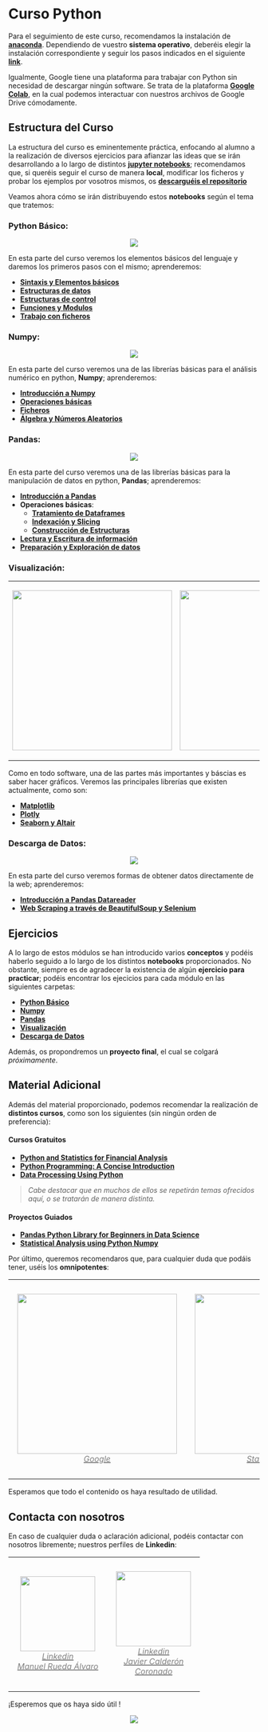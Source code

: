 # Curso Python

Para el seguimiento de este curso, recomendamos la instalación de [**anaconda**](https://www.anaconda.com/).
Dependiendo de vuestro **sistema operativo**, deberéis elegir la instalación correspondiente y seguir los pasos indicados en el siguiente [**link**](https://docs.anaconda.com/anaconda/install/).

Igualmente, Google tiene una plataforma para trabajar con Python sin necesidad de descargar ningún software. Se trata de la plataforma [**Google Colab**](https://colab.research.google.com), en la cual podemos interactuar con nuestros archivos de Google Drive cómodamente.

## Estructura del Curso

La estructura del curso es eminentemente práctica, enfocando al alumno a la realización de diversos ejercicios para afianzar las ideas que se irán desarrollando a lo largo de distintos [**jupyter notebooks**](https://jupyter.org/); recomendamos que, si queréis seguir el curso de manera **local**, modificar los ficheros y probar los ejemplos por vosotros mismos, os [**descarguéis el repositorio**](https://github.com/AfiQuants/Curso_Python/archive/main.zip)

Veamos ahora cómo se irán distribuyendo estos **notebooks** según el tema que tratemos:

### **Python Básico:** 

<div align="center">
   <a href="https://github.com/AfiQuants/Curso_Python/tree/main/1.%20Python_Basico/">
   <img src="https://3.bp.blogspot.com/-I-pXRG4ijSA/XYGcA9iILII/AAAAAAAACVg/HHB9ROtp1mUpkCTCKkjB_froP1dWbTmIACK4BGAYYCw/s1600/introToPython1.webp">
   </a>
</div>

En esta parte del curso veremos los elementos básicos del lenguaje y daremos los primeros pasos con el mismo; aprenderemos:

   * [**Sintaxis y Elementos básicos**](1.%20Python_Basico/1.Sintaxis%20y%20elementos%20basicos.ipynb)
   * [**Estructuras de datos**](1.%20Python_Basico/2.Estructuras%20de%20datos.ipynb)
   * [**Estructuras de control**](1.%20Python_Basico/3.Estructuras%20de%20control.ipynb)
   * [**Funciones y Modulos**](1.%20Python_Basico/4.Funciones%20y%20modulos.ipynb)
   * [**Trabajo con ficheros**](1.%20Python_Basico/5.Trabajo%20con%20ficheros.ipynb)
   
    
### **Numpy:** 

<div align="center">
   <a href="https://github.com/AfiQuants/Curso_Python/tree/main/2.%20Numpy/">
   <img src="https://bids.berkeley.edu/sites/default/files/styles/400x225/public/projects/numpy_project_page.jpg?itok=flrdydei">
   </a>
</div>

En esta parte del curso veremos una de las librerías básicas para el análisis numérico en python, **Numpy**; aprenderemos:

   * [**Introducción a Numpy**](2.%20Numpy/1.%20La%20base%20de%20NumPy%20-%20ndarray.ipynb)
   * [**Operaciones básicas**](2.%20Numpy/2.%20Operaciones%20sobre%20ndarrays.ipynb)
   * [**Ficheros**](2.%20Numpy/3.%20Entrada%20y%20salida%20de%20ficheros.ipynb)
   * [**Álgebra y Números Aleatorios**](2.%20Numpy/4.%20Álgebra%20lineal%20y%20generación%20de%20numeros%20aleatorios.ipynb)
    
### **Pandas:** 

<div align="center">
   <a href="https://github.com/AfiQuants/Curso_Python/tree/main/3.%20Pandas/">
   <img src="https://encrypted-tbn0.gstatic.com/images?q=tbn:ANd9GcQ-tHuIMswK4H-VjtPuTBSS07lSya4YNeh3FQ&usqp=CAU">
   </a>
</div>

En esta parte del curso veremos una de las librerías básicas para la manipulación de datos en python, **Pandas**; aprenderemos:

   * [**Introducción a Pandas**](3.%20Pandas/1.%20ructuras%20datos.ipynb)
   * **Operaciones básicas**:
      * [**Tratamiento de Dataframes**](3.%20Pandas/2.1.%20Operaciones%20básicas.ipynb)
      * [**Indexación y Slicing**](3.%20Pandas/2.2.%20Operaciones%20básicas.ipynb)
      * [**Construcción de Estructuras**](3.%20Pandas/2.3.%20Operaciones%20básicas.ipynb)
   * [**Lectura y Escritura de información**](3.%20Pandas/3.%20Lectura%20y%20escritura%20de%20informacion.ipynb)
   * [**Preparación y Exploración de datos**](3.%20Pandas/4.%20Preparación%20y%20exploración%20de%20datos.ipynb)
   
### **Visualización:** 

<div align='center'>
   <table><tr>
   <td> 
      <p align="center">
         <a href="https://github.com/AfiQuants/Curso_Python/blob/main/4.%20Visualizaci%C3%B3n/1.Matplotlib.ipynb">
         <img src="https://matplotlib.org/_static/logo2_compressed.svg" width="320">
      <br>
      </p> 
   </td>
   <td> 
      <p align="center">
         <a href="https://github.com/AfiQuants/Curso_Python/blob/main/4.%20Visualizaci%C3%B3n/2.Plotly.ipynb">
         <img src="https://images.prismic.io/plotly-marketing-website/bd1f702a-b623-48ab-a459-3ee92a7499b4_logo-plotly.svg?auto=compress,format" width="320">
      <br>
      </p> 
   </td>
   </tr></table>
</div>

Como en todo software, una de las partes más importantes y báscias es saber hacer gráficos. Veremos las principales librerías que existen actualmente, como son:

   * [**Matplotlib**](4.%20Visualización/1.Matplotlib.ipynb)
   * [**Plotly**](4.%20Visualización/2.Plotly.ipynb)
   * [**Seaborn y Altair**](4.%20Visualización/3.Seaborn_y_Altair.ipynb)
   
### **Descarga de Datos:** 

<div align="center">
   <a href="https://github.com/AfiQuants/Curso_Python/tree/main/5.%20Descarga%20de%20Datos%20-%20Web%20Scraping/">
   <img src="https://www.octoparse.es/media/6720/001-efficient-web-scraping.png">
   </a>
</div>

En esta parte del curso veremos formas de obtener datos directamente de la web; aprenderemos:

   * [**Introducción a Pandas Datareader**](5.%20Descarga%20de%20Datos%20-%20Web%20Scraping/1.%20Pandas%20DataReader.ipynb)
   * [**Web Scraping a través de BeautifulSoup y Selenium**](5.%20Descarga%20de%20Datos%20-%20Web%20Scraping/2.%20Web%20Scraping.ipynb)
 
 ## Ejercicios
 A lo largo de estos módulos se han introducido varios **conceptos** y podéis haberlo seguido a lo largo de los distintos **notebooks** proporcionados.
 No obstante, siempre es de agradecer la existencia de algún **ejercicio para practicar**; podéis encontrar los ejecicios para cada módulo en las siguientes carpetas:
 
   * [**Python Básico**](https://github.com/AfiQuants/Curso_Python/tree/main/Ejercicios/1.%20Python%20b%C3%A1sico)
   * [**Numpy**](https://github.com/AfiQuants/Curso_Python/tree/main/Ejercicios/2.%20Numpy)
   * [**Pandas**](https://github.com/AfiQuants/Curso_Python/tree/main/Ejercicios/3.%20Pandas)
   * [**Visualización**](https://github.com/AfiQuants/Curso_Python/tree/main/Ejercicios/4.%20Visualización)
   * [**Descarga de Datos**](https://github.com/AfiQuants/Curso_Python/tree/main/Ejercicios/5.%20Descarga%20de%20Datos%20-%20Web%20Scraping)
 
 Además, os propondremos un **proyecto final**, el cual se colgará *próximamente*.
 
 ## Material Adicional
 Además del material proporcionado, podemos recomendar la realización de **distintos cursos**, como son los siguientes (sin ningún orden de preferencia):
 
   #### Cursos Gratuitos
   * [**Python and Statistics for Financial Analysis**](https://es.coursera.org/learn/python-statistics-financial-analysis)
   * [**Python Programming: A Concise Introduction**](https://es.coursera.org/learn/python-programming-introduction)
   * [**Data Processing Using Python**](https://es.coursera.org/learn/python-data-processing)
   
>*Cabe destacar que en muchos de ellos se repetirán temas ofrecidos aquí, o se tratarán de manera distinta.*

   #### Proyectos Guiados
   * [**Pandas Python Library for Beginners in Data Science**](https://es.coursera.org/projects/pandas-python-library-beginners-data-science)
   * [**Statistical Analysis using Python Numpy**](https://es.coursera.org/projects/statistical-analysis-using-python-numpy)
   
Por último, queremos recomendaros que, para cualquier duda que podáis tener, uséis los **omnipotentes**:

<div align='center'>
   <table><tr>
   <td> 
      <p align="center" style="padding: 10px">
         <a href="https://www.google.com/">
         <img src="https://www.google.es/images/branding/googlelogo/2x/googlelogo_color_160x56dp.png" width="320">
      <br>
         <em style="color: grey">Google</em>
      </p> 
   </td>
   <td> 
      <p align="center" style="padding: 10px">
         <a href="https://stackoverflow.com/">
         <img src="https://apifriends.com/wp-content/uploads/2018/04/stackoverflow.png" width="320">
      <br>
         <em style="color: grey">StackOverflow</em>
      </p> 
   </td>
   </tr></table>
</div>

Esperamos que todo el contenido os haya resultado de utilidad.

## Contacta con nosotros
En caso de cualquier duda o aclaración adicional, podéis contactar con nosotros libremente; nuestros perfiles de **Linkedin**:

<div align='center'>
   <table><tr>
   <td> 
      <p align="center" style="padding: 10px">
         <a href="https://linkedin.com/in/manuel-rueda-álvaro-8422b1141">
         <img src="https://github.com/mlrueda/My_Private/blob/main/Images/Manuel_Rueda.png?token=8107c3ee213a3426b04c954653634074e0ef24ca" width="150">
      <br>
         <em style="color: grey">Linkedin<br>Manuel Rueda Álvaro</em>
      </p> 
   </td>
   <td> 
      <p align="center" style="padding: 10px">
         <a href="https://linkedin.com/in/jos%C3%A9-javier-calder%C3%B3n-coronado-698b41b1/">
         <img src="https://github.com/mlrueda/My_Private/blob/main/Images/Javier_Calderon.png?token=8107c3ee213a3426b04c954653634074e0ef24ca" width="150">
      <br>
         <em style="color: grey">Linkedin<br>Javier Calderón<br> Coronado</em>
      </p> 
   </td>
   </tr></table>
</div>

¡Esperemos que os haya sido útil !

<div align="center">
   <a href="https://www.youtube.com/watch?v=wJO-MTh6NNo">
   <img src="https://blog.sagitaz.com/wp-content/uploads/2015/11/gracias.jpg">
</div>

